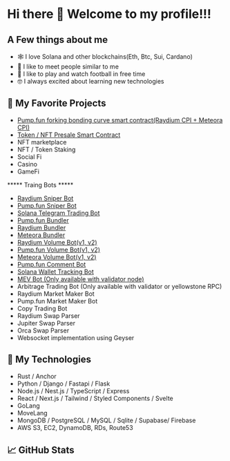 # Hi there 👋 Welcome to my profile!!!

## A Few things about me

- 🕸️ I love Solana and other blockchains(Eth, Btc, Sui, Cardano)
- 🤝 I like to meet people similar to me 
- 🏏 I like to play and watch football in free time
- 🤓 I always excited about learning new technologies 

## 📰 My Favorite Projects

- [Pump.fun forking bonding curve smart contract(Raydium CPI + Meteora CPI)](https://github.com/sol-magic/pumpfun-smart-contract)
- [Token / NFT Presale Smart Contract](https://github.com/sol-magic/Solana-IDO-presale-smart-contract)
- NFT marketplace
- NFT / Token Staking
- Social Fi
- Casino
- GameFi


***** Traing Bots *****
- [Raydium Sniper Bot](https://github.com/sol-magic/solana-raydium-sniper-bot)
- [Pump.fun Sniper Bot](https://github.com/sol-magic/solana-pumpfun-sniper-bot)
- [Solana Telegram Trading Bot](https://github.com/sol-magic/solana-telegram-trading-bot)
- [Pump.fun Bundler](https://github.com/sol-magic/Solana-pumpfun-bundler)
- [Raydium Bundler](https://github.com/sol-magic/Solana-Raydium-Bundler)
- [Meteora Bundler](https://github.com/sol-magic/Solana-Meteora-Bundler)
- [Raydium Volume Bot(v1, v2)](https://github.com/sol-magic/solana-raydium-volume-bot)
- [Pump.fun Volume Bot(v1, v2)](https://github.com/sol-magic/Pumpfun-Volume-Bot)
- [Meteora Volume Bot(v1, v2)](https://github.com/sol-magic/Meteora-Volume-Bot)
- [Pump.fun Comment Bot](https://github.com/sol-magic/Pump.fun-comment-bot)
- [Solana Wallet Tracking Bot](https://github.com/sol-magic/solana-wallet-tracking-bot)
- [MEV Bot (Only available with validator node)](https://github.com/sol-magic/solana-mev-bot)
- Arbitrage Trading Bot (Only available with validator or yellowstone RPC)
- Raydium Market Maker Bot
- Pump.fun Market Maker Bot
- Copy Trading Bot
- Raydium Swap Parser
- Jupiter Swap Parser
- Orca Swap Parser
- Websocket implementation using Geyser

## 📰 My Technologies

- Rust / Anchor
- Python / Django / Fastapi / Flask
- Node.js / Nest.js / TypeScript / Express
- React / Next.js / Tailwind / Styled Components / Svelte
- GoLang
- MoveLang
- MongoDB / PostgreSQL / MySQL / Sqlite / Supabase/ Firebase
- AWS S3, EC2, DynamoDB, RDs, Route53

## 📈 GitHub Stats
<!-- <p align="center">
  <img width="48%" src="https://github-readme-stats.vercel.app/api?username=sol-magic&show_icons=true&theme=radical" />
  <img width="48%" src="https://github-readme-streak-stats.herokuapp.com/?user=sol-magic&theme=radical" />
</p> -->
